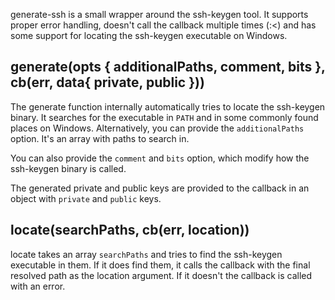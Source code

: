 ﻿generate-ssh is a small wrapper around the ssh-keygen tool.
It supports proper error handling, doesn't call the callback multiple times (:<) and has some support for locating the ssh-keygen executable on Windows.

generate(opts { additionalPaths, comment, bits }, cb(err, data{ private, public }))
---

The generate function internally automatically tries to locate the ssh-keygen binary. It searches for the executable in `PATH` and in some commonly found places on Windows.
Alternatively, you can provide the `additionalPaths` option. It's an array with paths to search in.

You can also provide the `comment` and `bits` option, which modify how the ssh-keygen binary is called.

The generated private and public keys are provided to the callback in an object with `private` and `public` keys.

locate(searchPaths, cb(err, location))
---

locate takes an array `searchPaths` and tries to find the ssh-keygen executable in them.
If it does find them, it calls the callback with the final resolved path as the location argument. If it doesn't the callback is called with an error.
